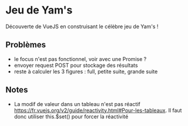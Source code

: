 # Jeu de Yam's

Découverte de VueJS en construisant le célèbre jeu de Yam's !


Problèmes
------------------------------

* le focus n'est pas fonctionnel, voir avec une Promise ? 
* envoyer request POST pour stockage des résultats 
* reste à calculer les 3 figures : full, petite suite, grande suite


Notes
-------------------------------
* La modif de valeur dans un tableau n'est pas réactif https://fr.vuejs.org/v2/guide/reactivity.html#Pour-les-tableaux. Il faut donc utiliser this.$set() pour forcer la réactivité


